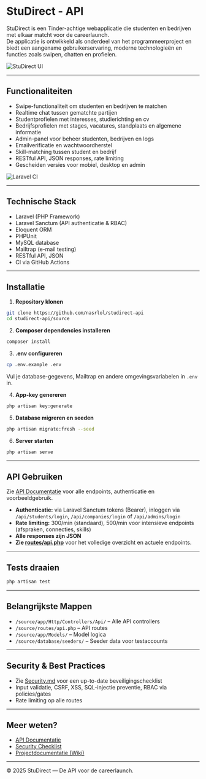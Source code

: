 # StuDirect - API

StuDirect is een Tinder-achtige webapplicatie die studenten en bedrijven met elkaar matcht voor de careerlaunch.  
De applicatie is ontwikkeld als onderdeel van het programmeerproject en biedt een aangename gebruikerservaring, moderne technologieën en functies zoals swipen, chatten en profielen.

![StuDirect UI](https://github.com/user-attachments/assets/8a2230b3-5fd6-4c3a-99ef-2bc7d66b84d1)

---

## Functionaliteiten

- Swipe-functionaliteit om studenten en bedrijven te matchen
- Realtime chat tussen gematchte partijen
- Studentprofielen met interesses, studierichting en cv
- Bedrijfsprofielen met stages, vacatures, standplaats en algemene informatie
- Admin-panel voor beheer studenten, bedrijven en logs
- Emailverificatie en wachtwoordherstel
- Skill-matching tussen student en bedrijf
- RESTful API, JSON responses, rate limiting
- Gescheiden versies voor mobiel, desktop en admin

![Laravel CI](https://github.com/nasrlol/studirect-api/actions/workflows/laravel.yml/badge.svg)

---

## Technische Stack

- Laravel (PHP Framework)
- Laravel Sanctum (API authenticatie & RBAC)
- Eloquent ORM
- PHPUnit
- MySQL database
- Mailtrap (e-mail testing)
- RESTful API, JSON
- CI via GitHub Actions

---

## Installatie

1. **Repository klonen**

```bash
git clone https://github.com/nasrlol/studirect-api
cd studirect-api/source
```

2. **Composer dependencies installeren**

```bash
composer install
```

3. **.env configureren**

```bash
cp .env.example .env
```
Vul je database-gegevens, Mailtrap en andere omgevingsvariabelen in `.env` in.

4. **App-key genereren**

```bash
php artisan key:generate
```

5. **Database migreren en seeden**

```bash
php artisan migrate:fresh --seed
```

6. **Server starten**

```bash
php artisan serve
```

---

## API Gebruiken

Zie [API Documentatie](./API-ROUTES.md) voor alle endpoints, authenticatie en voorbeeldgebruik.

- **Authenticatie:** via Laravel Sanctum tokens (Bearer), inloggen via `/api/students/login`, `/api/companies/login` of `/api/admins/login`
- **Rate limiting:** 300/min (standaard), 500/min voor intensieve endpoints (afspraken, connecties, skills)
- **Alle responses zijn JSON**
- **Zie [routes/api.php](./source/routes/api.php)** voor het volledige overzicht en actuele endpoints.

---

## Tests draaien

```bash
php artisan test
```

---

## Belangrijkste Mappen

- `/source/app/Http/Controllers/Api/` – Alle API controllers
- `/source/routes/api.php` – API routes
- `/source/app/Models/` – Model logica
- `/source/database/seeders/` – Seeder data voor testaccounts

---

## Security & Best Practices

- Zie [Security.md](./Security.md) voor een up-to-date beveiligingschecklist
- Input validatie, CSRF, XSS, SQL-injectie preventie, RBAC via policies/gates
- Rate limiting op alle routes

---

## Meer weten?

- [API Documentatie](./API-ROUTES.md)
- [Security Checklist](./Security.md)
- [Projectdocumentatie (Wiki)](../../wiki)

---

© 2025 StuDirect — De API voor de careerlaunch.
